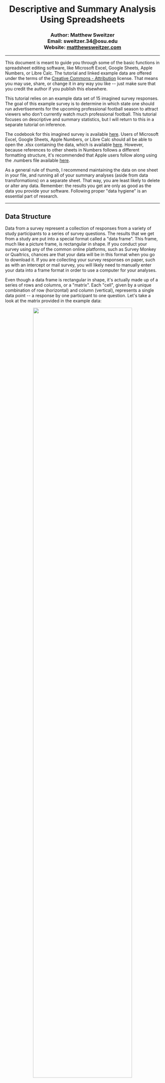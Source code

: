 <h1 align="center"><strong>Descriptive and Summary Analysis<br>Using Spreadsheets</strong></h1>

  <h3 align="center">Author: Matthew Sweitzer<br>Email: sweitzer.34@osu.edu<br>Website: <a href="https://www.matthewsweitzer.com">matthewsweitzer.com</a></h3>

<hr>

This document is meant to guide you through some of the basic functions in spreadsheet editing software, like Microsoft Excel, Google Sheets, Apple Numbers, or Libre Calc. The tutorial and linked example data are offered under the terms of the <a href="https://creativecommons.org/licenses/by/4.0/legalcode">Creative Commons - Attribution</a> license. That means you may use, share, or change it in any way you like -- just make sure that you credit the author if you publish this elsewhere.

This tutorial relies on an example data set of 15 imagined survey responses. The goal of this example survey is to determine in which state one should run advertisements for the upcoming professional football season to attract viewers who don't currently watch much professional football. This tutorial focuses on descriptive and summary statistics, but I will return to this in a separate tutorial on inference.

The codebook for this imagined survey is available <a href="https://github.com/Matt-Sweitzer/Comm3163/blob/master/Fall_2020/Example%20Analyses/Codebook.md">here</a>. Users of Microsoft Excel, Google Sheets, Apple Numbers, or Libre Calc should all be able to open the .xlsx containing the data, which is available <a href="https://github.com/Matt-Sweitzer/Comm3163/blob/master/Fall_2020/Example%20Analyses/ExampleData.xlsx">here</a>. However, because references to other sheets in Numbers follows a different formatting structure, it's recommended that Apple users follow along using the .numbers file available <a href="https://github.com/Matt-Sweitzer/Comm3163/blob/master/Fall_2020/Example%20Analyses/ExampleData.numbers">here</a>.

As a general rule of thumb, I recommend maintaining the data on one sheet in your file, and running all of your summary analyses (aside from data transformations) on a separate sheet. That way, you are least likely to delete or alter any data. Remember: the results you get are only as good as the data you provide your software. Following proper "data hygiene" is an essential part of research.

<hr>

## Data Structure

Data from a survey represent a collection of responses from a variety of study participants to a series of survey questions. The results that we get from a study are put into a special format called a "data frame". This frame, much like a picture frame, is rectangular in shape. If you conduct your survey using any of the common online platforms, such as Survey Monkey or Qualtrics, chances are that your data will be in this format when you go to download it. If you are collecting your survey responses on paper, such as with an intercept or mail survey, you will likely need to manually enter your data into a frame format in order to use a computer for your analyses.

Even though a data frame is rectangular in shape, it's actually made up of a series of rows and columns, or a "matrix". Each "cell", given by a unique combination of row (horizontal) and column (vertical), represents a single data point -- a response by one participant to one question. Let's take a look at the matrix provided in the example data:

<center> <img src="https://raw.githubusercontent.com/Matt-Sweitzer/Comm3163/master/Fall_2020/Example%20Analyses/Pictures/DataFrame.png", width=80%> </center>

#### Rows == Participants

In this data frame, we have 16 rows, each marked with a number 1 through 16. The top row, or 1, is what's called a "header". This header contains the names for each of the variables in our study. The rows below the header (2 through 16) each represent a single participant in our study. In other words, all of the data points contained in row 2 are responses collected from the first survey participant; all of the data points contained in row 3 are responses collected from the second survey participant -- and so on.

#### Columns == Variables

The data frame also contains 9 columns, marked by capital letters A, B, C, ... I. Each column represents a unique variable in our study. The first one (column A) does not represent responses to a survey question, but contains a number from 1 to 15 to help us identify the unique participant that the row represents. Although this is not technically necessary in a study where each participant provides answers only once (cross-sectional), if we had a longitudinal study where we give the survey to the same respondents at multiple points in time, this can be a really useful way to show that those multiple rows in the data belong to the same person.

*Note*: If we had more than 26 variables in our data, most spreadsheet software would start using two letters to identify columns; e.g., "AA", "AB", "AC", ... "ZZ". If you have more than 702 variables, the programs will use three letters; "AAA", "AAB", "AAC", ... "ZZZ" -- and so on.

#### Referencing Data Points

When we want to "call", or refer to, certain cells in a function, we'll use the letter followed by the number. For example, `C10` will tell us what State participant 9 is from -- Michigan. When we want to refer to a collection of data points, we need three things: a starting point, and ending point, and a colon (`:`) separating them. For example, `A2:G2` would give us all of the data points pertaining to participant 1. Likewise, `B2:B16` would give us all of the ages for all 15 participants.

Although uncommon, you can also refer to a "rectangle" of data, rather than a using a single row or column. Your starting point should be the top-left corner of the rectangle and your ending point should be the bottom-right corner of the rectangle. `D7:E9` would give us both the Hours_NCAA and Hours_NCAA_Cat for participants 6, 7, and 8.

<hr>

## Variable Transformation

One of the most important functions of spreadsheet software is the ability to transform data from one form to another. In this example, we're going to look at how to transform a ratio numeric variable into a set of ordinal categories. This is a common practice of data simplification, called "binning", which can ease the interpretation of results.

>Let's say, for example, that we want to distinguish between high, medium, and low viewership of college football among our sample. While the Hours_NCAA variable tells us *exactly* how much our participants watch in a typical week, it looks like it's quite varied. To simplify matters, let's classify all participants who watch between 0 and 3 hours as "Low", all participants who watch between 4 and 9 hours as "Medium", and all users who watch more than 9 hours as "High".

Variable transformations, in most circumstances, should take place on the same "sheet" as the original data points. Sheets are a way for the software to compartmentalize your work. They appear as tabs in the user interface -- they are along the bottom in Microsoft Excel, Google Sheets, and Libre Office, while Apple Numbers places these tabs along the top. There are two sheets in the example data linked above: "Survey_Results" and "Analyses". Since our original data appears on the "Survey_Results" sheet, we'll add our new transformations to this sheet.

#### Column Addition

I have already added new columns for the categorical transformations we'll talk about today -- columns E and G. However, if you would like to add your own, it's quite simple:

* On Excel, highlight the column that is one to the right of the original variable you would like to transform by clicking on the column letter at the top of the user interface. From the menu, select "Insert", then "Columns".

* On Google Sheets, hover your mouse over the cell that contains the column letter until a small arrow in a box appears and click the arrow. From the drop-down menu, select "Insert 1 right".

* On Libre Calc, highlight the entire column containing the original variable by clicking on the column letter. Then from the menu, select "Sheet", then "Insert Columns", then select "Columns After".

* On Apple Numbers, first click anywhere inside the data frame to bring up the markers on the top and left to indicate columns and rows (respectively). Then hover your mouse over the column letter until a downward arrow appears and click the arrow. From this menu, select "Add Column After".

Give this a try on your own by making a transformation of the "Age" column (`B`).

#### New Variable Naming

Once we have a new column for our new variable, we need to make sure to name the variable in the header. In `E1` you can see that I named this new variable "Hours_NCAA_Cat". It's really important that when you name variables, this new name helps you remember what that variable means. In this case, I'm using the suffix "_Cat" to indicate that this is a categorical tranformation of the variable "Hours_NCAA". If you are creating your own codebook, or dictionary, for your data, don't forget to add the new variable in the same position in the order!

#### Functions

Then, the next step will be to fill the column with new data. To accomplish this, we could just fill it in manually. This might be easy enough for 15 participants. However, with larger data sets or tired eyes, it's easy to make a mistake. Luckily, we can use the software to help "automate" this process. This automation occurs in the software through something called a "function" (sometimes called "formula"). Functions are a set of rules that are applied with some input to produce a desired output. In our case, we want to take our input of the number of hours of NCAA football watched and output one of "Low", "Medium", or "High", depending on what the input is.

Functions generally follow the same format in all spreadsheet software: `=FUNCTION()`. The `=` tells the software "I want the cell I'm editing to equal...". `FUNCTION` provides the name of the function in all caps (e.g., `SUM`, `AVERAGE`, `IF`). There are a wide variety of functions available to users -- I recommend searching Google, or perusing the menus in your software of choice. Finally, the parentheses `()` are a "wrapper" around the input that the function expects. The input(s) may also be referred to as "parameter(s)". Often when you begin typing your function name, the software will show you a little example of what the function expects for the parameters (Sorry Apple users! Numbers uses the same parameters as the others, but does not show the example). It will definitely take some practice to get right.

#### The `IF` Function

The function we'll use for this data transformation is called `IF`. Let's start by typing the basic function format into the first empty cell of our new column: type `=IF()` into `E2`.

`IF` is a common function across much of computer programming, and you can think of it like a simple test -- IF X is true, do Y, otherwise Z. You could apply this concept to a lot of things in life:

>* If the traffic light turns green, take my foot off the brake and step on the gas, otherwise keep my foot on the brake.

>* If the bread has mold on it, throw it away and buy new bread, otherwise it's safe to make the sandwich

>* If you are having trouble following the course content, email the professor, otherwise keep doing what you're doing

In the spreadsheet software, we need to provide these `IF` functions with 3 parameters inside the `()` wrapper. To let the function know that we're done typing one parameter and starting another, we'll separate these with commas `,`.

The first parameter `IF` needs is our test. In our case, we want to see if the cell from the same row in the Hours_NCAA column (`D`) is a certain value. Let's start with the "Low" category. We want `E2` to equal "Low" if `D2` is less than or equal to 3. For the test "less than or equal to", these software use `<=` -- search Google for "Excel Comparison Operators" for a complete list. Now we just need to put the cell reference, `D2`, and the number 3 on either side of that test; type `D2<=3` inside the parentheses in the cell `E2`.

The second parameter the `IF` function needs is what to do when the test is true. This is easy -- we want `E2` to show the text "Low" when `D2<=3`, so put a comma followed by `"Low"` inside the parentheses in `E2`. Don't forget the quotation marks!

The third parameter the `IF` function needs is what to do when the test is false. This is really tricky, because we still have two categories left! We need to discern between people who watch between 4 and 9 hours, "Medium", and people who watch more than 9 hours, "High". To accomplish this, we'll need to run another `IF` test, so for now put a comma followed by `IF()` inside the parentheses in `E2`. We'll fill this new set of parentheses in the next step.

#### Nested `IF` Functions

Sometimes in programming, or in life, we want to run a different test when the first test fails.

>Imagine you are walking along one day and you come upon a street magician. On the sidewalk in front of them are three plastic cups that are all face down. The magician places a small rubber ball underneath one of the cups and shuffles the cups on the ground. They tell you that if you can pick which cup contains the ball, they will give you $20. And they're feeling really generous -- they'll give you two chances to pick the right cup. You think it over for a second and you decide to pick the cup on your left. If that cup has the ball in it, then you win $20. If that cup does not have the ball in it, then you need to decide again between the two remaining cups. The first cup did not contain the ball, so now you devise a second test. You think it over and select the cup on your right. If the ball is in this cup, then you get $20. If the ball is not in this cup, then the game is over and you have not won any money. Lucky for you, the ball WAS in the right cup, and you walk away with $20.

To run a second test when the first one fails in spreadsheets, we need to do something called "nesting" in computer science. This means putting a function inside of a function, kind of like nesting dolls. In this case, we want to run a second `IF` test when the first one fails.

Inside this second `IF` test, we again need 3 parameters. For the first parameter, we need our new test. We're still checking the number of hours of college football, so type `D2` inside the nested parentheses. Now, for the value, our second test is checking to see if a person watches between 4 and 9 hours. Now because everyone who watches less than 4 hours passed the first test, we don't need to worry about writing the lower part of that test. So just add `<=9` to the first parameter.

For the second parameter, add a comma and then type `"Medium"` -- this is the ordinal category which represents 4 to 9 hours. And now for the third parameter, let's consider what's left from our two tests: If the value in column `D` failed the first test, it must be greater than 3. If the value in column `D` then also failed the second test, that must mean it's also greater than 9. And as luck would have it, that's exactly what the "High" category describes! So add a comma and `"High"` inside the nested parentheses. We're done with our formula, so hit Enter on your keyboard (or "done" or "&check;" on your iPad user interface) and it should fill in the correct category. If you encounter an error, double check your syntax; `E2` should contain `=IF(D2<=3, "Low", IF(D2<=9, "Medium", "High"))`.

#### Expanding the Functions

Now, you could write this new function we just created in every single cell down our new column. But that kind of defeats the purpose of having the function, right? So now we need to tell the spreadsheet software to expand this function to fill the rest of the column.

There are two ways of doing this, depending on which software you are using:

* MS Excel, Google Sheets, and Libre Calc users: click on the cell we just created in the step above. In the bottom-right corner of this cell, you should see a little square. Hover your mouse over that square until you see your cursor turn into a "+" sign (Note: in Excel, it will turn from a white "+" to a black "+" when you are hovering properly). Then, either:
  * Click and drag down the column to the desired row and release, or
  * Double click the square to fill the whole column down to the last complete row in the data frame

* Apple Numbers is very similar, but it's a little harder to spot. First, click on the cell containing the new formula. Then hover your mouse over the bottom of the cell near the middle. You should see a little golden circle appear. When you hover over that, your cursor should turn into two small arrows, one up and one down. Click and drag down the column to the desired row and release. Numbers does not have the double-click function.

Notice that the functions in the cells we just expanded to are somewhat different. For example, the cell in `E3` references `D3` instead of `D2`; `E4` references `D4` -- and so on. Spreadsheet software are generally pretty good at figuring out what you were trying to accomplish in expanding the first cell, but sometimes it doesn't work as well. Always double check a few cells to make sure they're correct!

<hr>

## Indices

Indices are another useful type of variable transformation; they combine multiple measures into one single measure. This can help you with content validity if those individual variables measure different components of a broad concept. It may also help expedite some of your inferential analyses, which we'll talk about later on this semester.

There are two main types of indices: sums and averages

<hr>

## Referencing the Data sheet from the Analysis sheet

For the remainder of this tutorial, we're going to be working on the second sheet titled "Analyses". As mentioned above, I strongly encourage you to use a separate sheet for any kind of summary analysis that does not involve transformation. This will help prevent a lot of common accidents in data deletion or unwanted transformation.

Also mentioned above are the techniques for referencing values in the sheet -- for example, we used `D2` to make the transformation in `E2`. That format only works when the function and the referenced cell are on the same sheet, though. Now that we're working on the "Analyses" sheet, we'll need a way to reference data contained on the "Survey_Results" sheet. This follows a different format, depending on which software you are using:

* References to other sheets follow the same format in both MS Excel and Google Sheets: `SheetName!Cell(s)`
  * If we wanted to see what State participant 6 is from, we could use `=Survey_Results!C7`
  * If we wanted to refer to all participants' ages, we could use `Survey_Results!B2:B16`


* References to other sheets in Libre Calc follow the format `$SheetName.Cell(s)`
  * If we wanted to see what State participant 6 is from, we could use `=$Survey_Results.C7`
  * If we wanted to refer to all participants' ages, we could use `$Survey_Results.B2:B16`


* References to other sheets in Apple Numbers can use the format `SheetName::TableName::VariableName` OR `SheetName::TableName::Cell(s)`. "TableName" can be set by the user and you can have multiple tables on the same sheet. In the example data available in the .numbers file linked above, all of the data appear on a table named "Data". If you created a new file, I believe the default is just "Table 1".
  * If we wanted to see what State participant 6 is from, we could use `=Survey_Results::Data::C7`
  * If we wanted to refer to all participants' ages, we could use EITHER `Survey_Results::Data::B2:B16` OR `Survey_Results::Data::Age`


With this in mind, let's start building our summary statistics. I have completed examples on the left-hand side of the "Analyses" sheet, and you may follow along or build your own on the right-hand side.

<hr>

## Frequency Tables

Frequency tables are a useful summary tool, especially for categorical variables, as they show how many times each unique value appears in the whole data set. Each row in the table represent a unique value in the variable. These tables have two or three columns:
  * *n*, or the raw count (number) of observations with that value
  * the percentage of all observations with that value, and
  * (if ordered) the cumulative percentage, indicating what proportion of the total obervations have that exact value OR MORE/LESS (depending on order)


Before we dive in, let's look at one example:

<center> <img src="https://raw.githubusercontent.com/Matt-Sweitzer/Comm3163/master/Fall_2020/Example%20Analyses/Pictures/FreqTable.png", width=80%> </center>

In the provided example, we'll work through a frequency table of the newly-created Hours_NCAA_Cat variable

#### *N*

For this first column, we need to count the number of times each value of the Hours_NCAA_Cat appears. Those values again are "Low", "Medium", and "High".

To fill these three cells, we'll use the function `COUNTIF`. This function counts the number of times a set of data points passes a test. It takes two parameters:
  * The reference cell(s)
  * What the values in those cells should equal to be counted

In the cell `B3` on the "Analyses" sheet (B2 for Numbers users), we'll want to count the number of times "Low" appears in the `E2:E16` cells on the "Survey_Results" sheet. Start by typing our function in the `B3` cell: `=COUNTIF()`. Then for the first parameter, we'll need to use the sheet reference described above:
  * MS & Google: `Survey_Results!E2:E16`
  * Libre Calc: `$Survey_Results.E2:E16`
  * Apple Numbers: `Survey_Results::Data::E2:E16` or `Survey_Results::Data::Hours_NCAA_Cat`


Then for the second parameter, let's provide what values we would like counted. For the `B3` cell in "Analyses", this should be `"Low"`. So your overall function should look like: `=COUNTIF(Survey_Results!E2:E16, "Low")`.

To fill out the other two cells in the column, we can use the exact same formula and just change the test value. For `B4` (B3 in Numbers), we'll use `"Medium"` in our test, and for `B5` (B4 in Numbers)


#### Percent

#### Cumulative Percent

<hr>

## Descriptive Statistics - Central Tendency

<hr>

## Descriptive Statistics - Dispersion
